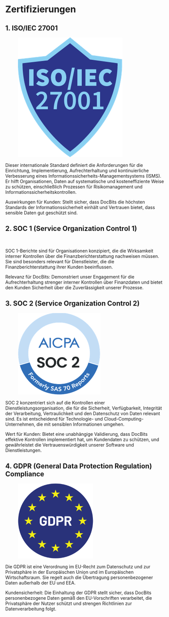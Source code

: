# Zertifizierungen

## 1. ISO/IEC 27001

<figure><img src="../../.gitbook/assets/certifications1.png" alt=""><figcaption></figcaption></figure>

Dieser internationale Standard definiert die Anforderungen für die Einrichtung, Implementierung, Aufrechterhaltung und kontinuierliche Verbesserung eines Informationssicherheits-Managementsystems (ISMS). Er hilft Organisationen, Daten auf systematische und kosteneffiziente Weise zu schützen, einschließlich Prozessen für Risikomanagement und Informationssicherheitskontrollen.

Auswirkungen für Kunden: Stellt sicher, dass DocBits die höchsten Standards der Informationssicherheit einhält und Vertrauen bietet, dass sensible Daten gut geschützt sind.



## 2. SOC 1 (Service Organization Control 1)

<figure><img src="../../.gitbook/assets/certifications2.avif" alt=""><figcaption></figcaption></figure>

SOC 1-Berichte sind für Organisationen konzipiert, die die Wirksamkeit interner Kontrollen über die Finanzberichterstattung nachweisen müssen. Sie sind besonders relevant für Dienstleister, die die Finanzberichterstattung ihrer Kunden beeinflussen.

Relevanz für DocBits: Demonstriert unser Engagement für die Aufrechterhaltung strenger interner Kontrollen über Finanzdaten und bietet den Kunden Sicherheit über die Zuverlässigkeit unserer Prozesse.



## 3. SOC 2 (Service Organization Control 2)

<figure><img src="../../.gitbook/assets/certifications3.png" alt=""><figcaption></figcaption></figure>

SOC 2 konzentriert sich auf die Kontrollen einer Dienstleistungsorganisation, die für die Sicherheit, Verfügbarkeit, Integrität der Verarbeitung, Vertraulichkeit und den Datenschutz von Daten relevant sind. Es ist entscheidend für Technologie- und Cloud-Computing-Unternehmen, die mit sensiblen Informationen umgehen.

Wert für Kunden: Bietet eine unabhängige Validierung, dass DocBits effektive Kontrollen implementiert hat, um Kundendaten zu schützen, und gewährleistet die Vertrauenswürdigkeit unserer Software und Dienstleistungen.



## 4. GDPR (General Data Protection Regulation) Compliance

<figure><img src="../../.gitbook/assets/certifications4.png" alt=""><figcaption></figcaption></figure>

Die GDPR ist eine Verordnung im EU-Recht zum Datenschutz und zur Privatsphäre in der Europäischen Union und im Europäischen Wirtschaftsraum. Sie regelt auch die Übertragung personenbezogener Daten außerhalb der EU und EEA.

Kundensicherheit: Die Einhaltung der GDPR stellt sicher, dass DocBits personenbezogene Daten gemäß den EU-Vorschriften verarbeitet, die Privatsphäre der Nutzer schützt und strengen Richtlinien zur Datenverarbeitung folgt.
